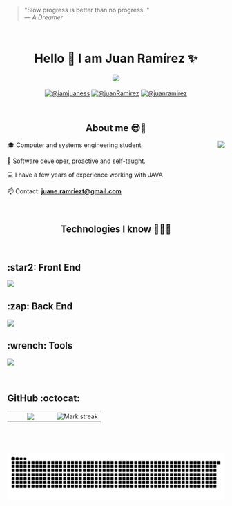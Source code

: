 
<!-- <br>
<br>
<div align="center">
    <a href="https://youtube.com/@unprogramadornace" target="_blank"><img align="center" src="./Assets/Circle.png" alt="@unprogramadornace" width="250px"/></a>
</div>
<br>
<br> -->


 > "Slow progress
is better than
no progress. "  
  > — *A Dreamer*

<br>
<h1 align="center">Hello 👋 I am Juan Ramírez</strong> ✨ </h1>

<p align="center">
  <a href="https://github.com/DenverCoder1/readme-typing-svg"><img src="https://readme-typing-svg.herokuapp.com?&font=IBM+Plex+Sans&color=abcdef&size=20&lines=Welcome+to+My+Profesional+Profile!" /></a>
</p>
 

<p align="center">
    <a href="https://www.instagram.com/je_ramirez05/" target="_blank">
    <img align="center" src="https://img.shields.io/static/v1?message=Instagram&logo=instagram&label=&color=E4405F&logoColor=white&labelColor=&style=for-the-badge" alt="@iamjuaness" /></a>
    <a href="www.linkedin.com/in/juan-esteban-ramirez-tabares-1a85b3275"  target="_blank"><img align="center" src="https://img.shields.io/badge/LinkedIn-0077B5?style=for-the-badge&logo=linkedin&logoColor=white" alt="@juanRamirez"/></a>
    <a href = "mailto:juane.ramirezt@gmail.com" target="_blank"><img align="center" src="https://img.shields.io/badge/Gmail-D14836?style=for-the-badge&logo=gmail&logoColor=white" alt="@juanramirez" /></a>
  </p>
<br>
<h2 align="center">About me 😎🤏</h2>
<!--Intro start-->
<img align="right" height="150" src="https://cdn.pixabay.com/photo/2023/06/29/12/22/snow-leopard-8096293_1280.png"  />
<p align="left">
🎓 Computer and systems engineering student

📝 Software developer, proactive and self-taught.

💻 I have a few years of experience working with JAVA

📫 Contact: **juane.ramriezt@gmail.com**

<!--Intro end-->
  </p>
<br>

<h2 align="center">Technologies I know 👨🏻‍💻</h2>
<br>
<!--tech stack icons-->
<p align="center">
  <h2>:star2: Front End</h2>
  <a href="https://skillicons.dev">
    <img src="https://skillicons.dev/icons?i=html,css,js,ts,vscode,tailwind,react,angular,npm,&perline=6" />
  </a>

  <h2>:zap: Back End</h2>
  <a href="https://skillicons.dev">
    <img src="https://skillicons.dev/icons?i=java,spring,nodejs,idea,eclipse,maven,gradle,mongodb&perline=6" />
  </a>

  <h2>:wrench: Tools</h2>
  <a href="https://skillicons.dev">
    <img src="https://skillicons.dev/icons?i=postman,docker,git,github,figma&perline=6" />
  </a>
</p>
<br>
<!------------------------->
<h2>GitHub :octocat:</h2>
<p align="center">
  <!--- stats (start) -->
<table align="center">
<tr border="none">
  <!-- Imagen 1 en la primera celda -->
  <td width="50%" align="center">
    <img align="center" src="https://github-readme-stats.vercel.app/api?username=esteban2505J&theme=blue-green&hide-border=false&show_icons=true&count_private=true" />
  </td>
  
  <!-- Imagen 2 en la segunda celda, en la misma fila -->
  <td width="50%" align="center">
    <img title="🔥 Get streak stats for your profile at git.io/streak-stats" alt="Mark streak" src="https://github-readme-streak-stats.herokuapp.com/?user=esteban2505J&theme=blue-green&hide_border=false" /> 
  </td>
</tr>


</table>

</p>       
<br/>
<br/>


###

<img src="https://raw.githubusercontent.com/iamjuaness/iamjuaness/output/snake.svg" alt="Snake animation" />

###
